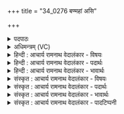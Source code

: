 +++
title = "34_0276 बण्महां असि"

+++
<details><summary>पदपाठः</summary>

ब꣢ट्। म꣣हा꣢न्। अ꣢सि। सूर्य। ब꣢ट्। आ꣣दित्य। आ। दित्य। महा꣢न्। अ꣣सि। महः꣢। ते꣣। सतः꣢। म꣢हिमा꣢। प꣣निष्टम। मह्ना꣢। दे꣣व। महा꣢न्। अ꣣सि। २७६।
</details>

<details><summary>अधिमन्त्रम् (VC)</summary>

- इन्द्रः
- जमदग्निर्भार्गवः
- बृहती
- मध्यमः
- ऐन्द्रं काण्डम्
</details>

<details><summary>हिन्दी : आचार्य रामनाथ वेदालंकार - विषयः</summary>

अगले मन्त्र का सूर्य देवता है। सूर्य नाम से परमेश्वर, राजा, आचार्य आदि की स्तुति की गयी है।
</details>

<details><summary>हिन्दी : आचार्य रामनाथ वेदालंकार - पदार्थः</summary>

पदार्थान्वयभाषाः -  प्रथम—परमेश्वर के पक्ष में। (बट्) सचमुच हे (सूर्य) सर्वव्यापक, सर्वजगत् को उत्पन्न करनेवाले, दुष्टों को प्रकंपित करनेवाले, सूर्यसदृश प्रकाशमान एवं सर्वप्रकाशक जगदीश्वर ! आप (महान्) अतिशय महान् (असि) हो। (बट्) सचमुच, हे (आदित्य) अविनाशी-स्वरूप परमात्मन् ! आप (महान्) परम महिमावाले (असि) हो। हे (पनिष्टम) अतिशय स्तुति के पात्र परब्रह्म परमेश्वर ! (महः) महान् (सतः) होते हुए (ते) आपकी (महिमा) महिमा (महान्) अपार है। (मह्ना) महिमा से, आप (महान्) सबसे बड़े (असि) हो ॥ द्वितीय—राजा के पक्ष में। (बट्) सचमुच, हे (सूर्य) अपने राष्ट्र में सूर्य के समान विद्या का प्रकाश फैलानेवाले राजन् ! आप (महान्) बड़े दिग्विजेता (असि) हो। (बट्) सचमुच, हे (आदित्य) राष्ट्रभूमि के पुत्र अर्थात् राष्ट्रवासियों द्वारा मत देकर राज्य के अन्दर से ही चुने हुए राजन् ! आप (महान्) प्रजापालनरूप महान् कर्मवाले (असि) हो। हे (पनिष्टम) व्यवहार के श्रेष्ठ ज्ञाता ! (महः सतः) प्रजा के पूज्य होते हुए (ते) आपकी (महिमा) गरिमा (महान्) बहुत बड़ी है, क्योंकि आपमें मनुस्मृति (७।४) के अनुसार इन्द्र, वायु, यम, सूर्य आदि सब देवों के गुण विद्यमान हैं। हे (देव) प्रजाओं को सुख देनेवाले राजन् ! आप (मह्ना) गुणों के गौरव के कारण (महान्) बड़े कीर्तिशाली (असि) हो ॥ तृतीय—आचार्य के पक्ष में। (बट्) सचमुच, हे (सूर्य) प्रकाशमय सूर्य के समान विद्या के प्रकाश से परिपूर्ण आचार्यवर ! आप (महान्) महान् पाण्डित्य से युक्त (असि) हो। (बट्) सचमुच, हे (आदित्य) आदित्य ब्रह्मचारी ! आप (महान्) महान् व्रतों का अनुष्ठान करनेवाले (असि) हो। हे (पनिष्टम) अत्यधिक विद्याव्यवहार के ज्ञाता ! (महः सतः) शिष्यों के पूज्य (ते) आपकी (महिमा) महिमा (महान्) अपार है। हे (देव) दिव्यगुणोंवाले आचार्यप्रवर ! आप (मह्ना) विद्या, शिक्षणकला आदि की महिमा से (महान्) गौरवशाली (असि) हो ॥४॥ इस मन्त्र में श्लेषालङ्कार है ॥४॥
</details>

<details><summary>हिन्दी : आचार्य रामनाथ वेदालंकार - भावार्थः</summary>

भावार्थभाषाः -  ब्रह्माण्ड में परमेश्वर, राष्ट्र में राजा और गुरुकुल में तीनों ही महान्, परोपकारी और कीर्तिमान् हैं। उनसे यथायोग्य उपकार सबको ग्रहण करना चाहिए ॥४॥
</details>

<details><summary>संस्कृत : आचार्य रामनाथ वेदालंकार - विषयः</summary>

अथ सूर्यो देवता। सूर्यनाम्ना परमेश्वरनृपत्याचार्यादयः स्तूयन्ते।
</details>

<details><summary>संस्कृत : आचार्य रामनाथ वेदालंकार - पदार्थः</summary>

पदार्थान्वयभाषाः -  प्रथमः—परमात्मपरः। (बट्) सत्यम्। बट् इति सत्यनाम। निघं० ३।१०। हे (सूर्य२) यः सरति व्याप्नोति जानाति वा, सुवति उत्पादयति वा सर्वं जगत्, यद्वा सुष्ठु ईरयति कम्पयति दुष्टजनान् स सूर्यः तादृश, यद् वा सूर्य इव प्रकाशमान सर्वप्रकाशक जगदीश्वर ! सूर्यः सर्त्तेर्वा सुवतेर्वा स्वीर्यतेर्वा। निरु० १२।१४। त्वम् (महान्) सकल-ब्रह्माण्डव्यापित्वाद् सुमहान् (असि) विद्यसे। (बट्) सत्यम्, हे (आदित्य३) अदितेः पुत्र ! अविनाशिस्वरूप परमात्मन् ! दितिर्विनष्टिः, दो अवखण्डने, अदितिः अविनष्टिः, तस्याः पुत्रः, अतिशयेन अविनश्वरः इत्यर्थः। त्वम् (महान्) परममहिमोपेतः (असि) वर्तसे। हे (पनिष्टम४) अतिशयस्तुतिपात्र परब्रह्म परमेश्वर ! पन्यते स्तूयते इति पनिः, पण व्यवहारे स्तुतौ च बाहुलकादौणादिक इसिन् प्रत्ययः, अतिशयेन पनिः पनिष्टमः। (महः) महतः (सतः) सत्यस्वरूपस्य (ते) तव (महिमा) महत्त्वगुणः (महान्) अपारः अस्ति। हे (देव) दानादिगुणयुक्त ! (मह्ना) महिम्ना, त्वम् (महान्) सर्वातिशायी (असि) विद्यसे ॥५ अथ द्वितीयः—नृपतिपरः। (बट्) सत्यम्, हे (सूर्य) स्वराष्ट्रे सूर्यवद् विद्याप्रकाशप्रसारक राजन् ! त्वम् (महान्) दिग्विजेता (असि) विद्यसे। (बट्) सत्यम्, हे (आदित्य) अदितिः पृथिवी राष्ट्रभूमिः, तस्याः पुत्र ! राष्ट्रवासिभिर्मतप्रदानद्वारा राष्ट्रभूमेर्गर्भादेव निर्वाचितत्वात् तस्य राष्ट्रभूमेः पुत्रत्वम्। त्वम् (महान्) प्रजापालनरूपमहाकर्मवान् (असि) वर्तसे। हे (पनिष्टम) अतिशयव्यवहारवित् ! (महः सतः) प्रजायाः पूज्यस्य सतः। मह पूजायाम् धातोः क्विबन्तस्य मह् शब्दस्य षष्ठ्येकवचने रूपम्। (ते) तव (महिमा) गरिमा (महान्) अभ्यधिकः अस्ति, सकलदेवानां गुणांशभूतत्वात्। यथाह मनुः—इन्द्रानिलयमार्काणामग्नेश्च वरुणस्य च। चन्द्रवित्तेशयोश्चैव मात्रा निर्हृत्य शाश्वतीः ॥ (मनु० ७।४) इत्यादि। हे (देव) प्रजानां सुखदातः ! त्वम् (मह्ना) गुणगौरवेण (महान्) मंहनीयकीर्तिः (असि) भवसि ॥ अथ तृतीयः—आचार्यपरः। (बट्) सत्यम्, हे (सूर्य) प्रकाशमयः सूर्यः इव विद्याप्रकाशपूर्ण आचार्यप्रवर ! त्वम् (महान्) महापाण्डित्ययुक्तः (असि) विद्यसे। (बट्) सत्यम्, हे (आदित्य) आदित्यब्रह्मचारिन् ! त्वम् (महान्) महाव्रतः (असि) वर्तसे। हे (पनिष्टम) अतिशयेन विद्याव्यवहारज्ञातः ! (महः सतः) शिष्याणां पूज्यस्य (ते) तव (महिमा) माहात्म्यम् (महान्) अपारः अस्ति। हे (देव) दिव्यगुण आचार्यप्रवर ! त्वम् (मह्ना) विद्याशिक्षणकलादिमहिम्ना (महान्) गौरवोपेतः (असि) विद्यसे ॥४॥६ अत्र श्लेषालङ्कारः ॥४॥
</details>

<details><summary>संस्कृत : आचार्य रामनाथ वेदालंकार - भावार्थः</summary>

भावार्थभाषाः -  ब्रह्माण्डे परमेश्वरः, राष्ट्रे राजा, गुरुकुले च गुरुः त्रयोऽपि महान्तः परोपकारिणः कीर्तिमन्तश्च सन्ति। तेभ्यो यथायोग्यमुपकारः सर्वैर्ग्राह्यः ॥४॥
</details>

<details><summary>संस्कृत : आचार्य रामनाथ वेदालंकार - पादटिप्पनी</summary>

टिप्पणी:   १. ऋ० ८।१०१।११, य० ३३।३९, अथ० २०।५८।३ सर्वत्र ‘पनिष्टम मह्ना’ इत्यत्र ‘पनस्यतेऽद्धा’ इति पाठः। अथ० १३।२।२९ ऋषिः ब्रह्मा, ‘महाँस्ते महतो महिमा त्वामादित्य महाँ असि’ इत्युत्तरार्द्धः। साम० १७८८। २. ‘राजसूयसूर्य’ अ० ३।१।११४ इत्यनेन क्यपि निपात्यते। सूसर्तिभ्यां क्यप्, सर्त्तेरुत्वं सुवतेर्वा रुडागमः। सरति सुवति वा सूर्यः इति काशिका। सुष्ठु ईरयिता नाशयिता शत्रूणां सूर्यः—इति वि०। सूर्यः सरणात् आदानात् रसानाम्—इति भ०। ३. आदित्य अविनाशिस्वरूप इति य० ३३।३९ भाष्ये द०। ४. ‘पनिष्टम स्तुत्यतमः, सोरकारादेशः’ इति भरतस्वामिव्याख्यानं तु चिन्त्यं, स्वरविरोधात्। ५. अत्र पुनरुक्तयोऽर्थभूयस्त्वद्योतकाः—इति भ०। ६. दयानन्दर्षिर्यजुर्भाष्ये मन्त्रमेनमीश्वरपक्षे व्याख्यातवान्।
</details>
